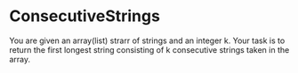 # ConsecutiveStrings
You are given an array(list) strarr of strings and an integer k. Your task is to return the first longest string consisting of k consecutive strings taken in the array.
